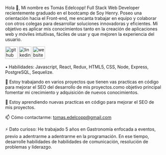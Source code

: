 Hola 👋, Mi nombre es Tomás Edelcopp!
Full Stack Web Developer recientemente graduado en el bootcamp de Soy Henry. Poseo una orientación hacia el Front-end, me encanta trabajar en equipo y colaborar con otros colegas para desarrollar soluciones innovadoras y eficientes. Mi objetivo es aplicar mis conocimientos tanto en la creación de aplicaciones web y móviles intuitivas, fáciles de usar y que mejoren la experiencia del usuario.

 [<img src='https://cdn.jsdelivr.net/npm/simple-icons@3.0.1/icons/github.svg' alt='github' height='40'>](https://github.com/tedelcopp)  [<img src='https://cdn.jsdelivr.net/npm/simple-icons@3.0.1/icons/linkedin.svg' alt='linkedin' height='40'>](https://www.linkedin.com/in/edelcopp/)  [<img src='https://cdn.jsdelivr.net/npm/simple-icons@3.0.1/icons/icloud.svg' alt='website' height='40'>](https://portfolio-te.vercel.app/)  

• Habilidades: Javascript, React, Redux, HTML5, CSS, Node, Express, PostgreSQL, Sequelize.

🔭 Estoy trabajando en varios proyectos que tienen vas practicas en código para mejorar el SEO del desarrollo de mis proyectos.como objetivo principal fomentar mi 
  crecimiento y adquisición de nuevos conocimientos. 
  
🌱 Estoy aprendiendo nuevas practicas en código para mejorar el SEO de mis proyectos. 

📫 Cómo contactarme: tomas.edelcopp@gmail.com 

⚡ Dato curioso: He trabajado 5 años en Gastronomía enfocada a eventos, previo a adentrarme a adentrarme en la programación. En ese tiempo, desarrolle habilidades de habilidades de comunicación, resolución de problemas y liderazgo. 



